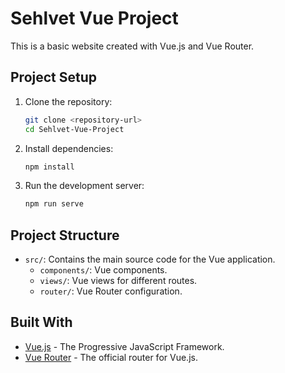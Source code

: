 # Sehlvet Vue Project

This is a basic website created with Vue.js and Vue Router.

## Project Setup

1. Clone the repository:
    ```sh
    git clone <repository-url>
    cd Sehlvet-Vue-Project
    ```

2. Install dependencies:
    ```sh
    npm install
    ```

3. Run the development server:
    ```sh
    npm run serve
    ```

## Project Structure

- `src/`: Contains the main source code for the Vue application.
  - `components/`: Vue components.
  - `views/`: Vue views for different routes.
  - `router/`: Vue Router configuration.

## Built With

- [Vue.js](https://vuejs.org/) - The Progressive JavaScript Framework.
- [Vue Router](https://router.vuejs.org/) - The official router for Vue.js.
